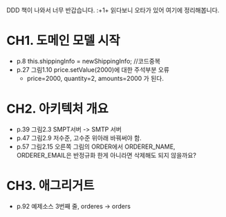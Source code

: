 DDD 책이 나와서 너무 반갑습니다. :+1+
읽다보니 오타가 있어 여기에 정리해봅니다.

# CH1. 도메인 모델 시작
- p.8 this.shippingInfo = newShippingInfo; //코드중복
- p.27 그림1.10 price.setValue(2000)에 대한 주석부분 오류 
  - price=2000, quantity=2, amounts=2000 가 된다.
  
# CH2. 아키텍처 개요
- p.39 그림2.3 SMPT서버 -> SMTP 서버
- p.47 그림2.9 저수준, 고수준 위아래 바꿔써야 함.
- p.57 그림2.15 오른쪽 그림의 ORDER에서 ORDERER_NAME, ORDERER_EMAIL은 반정규화 한게 아니라면 삭제해도 되지 않을까요? 

# CH3. 애그리거트
- p.92 예제소스 3번째 줄, orderes -> orders